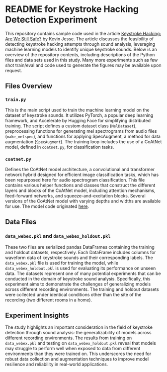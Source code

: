 # README for Keystroke Hacking Detection Experiment

This repository contains sample code used in the article [Keystroke Hacking: Are We Still Safe?](https://medium.com/@kevinjesse/keystroke-hacking-are-we-still-safe-dc06d615c80d) by Kevin Jesse. The article discusses the feasibility of detecting keystroke hacking attempts through sound analysis, leveraging machine learning models to identify unique keystroke sounds. Below is an overview of the repository contents, including descriptions of the Python files and data sets used in this study. Many more experiments such as few shot train/eval and code used to generate the figures may be available upon request.

## Files Overview

### `train.py`

This is the main script used to train the machine learning model on the dataset of keystroke sounds. It utilizes PyTorch, a popular deep learning framework, and Accelerate by Hugging Face for simplifying distributed training. The script defines a custom dataset class (`MelDataset`), preprocessing functions for generating mel spectrograms from audio files (`make_melspec`), and functions for applying SpecAugment, a method for data augmentation (`SpecAugment`). The training loop includes the use of a CoAtNet model, defined in `coatnet.py`, for classification tasks.

### `coatnet.py`

Defines the CoAtNet model architecture, a convolutional and transformer network hybrid designed for efficient image classification tasks, which has been repurposed here for audio spectrogram classification. This file contains various helper functions and classes that construct the different layers and blocks of the CoAtNet model, including attention mechanisms, feed-forward networks, and squeeze-and-excitation blocks. Several versions of the CoAtNet model with varying depths and widths are available for use. The model code originated [here](https://github.com/chinhsuanwu/coatnet-pytorch/blob/master/coatnet.py).

## Data Files

### `data_webex.pkl` and `data_webex_holdout.pkl`

These two files are serialized pandas DataFrames containing the training and holdout datasets, respectively. Each DataFrame includes columns for waveform data of keystroke sounds and their corresponding labels. The `data_webex.pkl` file is used for training the model, while `data_webex_holdout.pkl` is used for evaluating its performance on unseen data. The datasets represent one of many potential experiments that can be conducted in the domain of keystroke sound analysis. Specifically, this experiment aims to demonstrate the challenges of generalizing models across different recording environments. The training and holdout datasets were collected under identical conditions other than the site of the recording (two different rooms in a home).

## Experiment Insights

The study highlights an important consideration in the field of keystroke detection through sound analysis: the generalizability of models across different recording environments. The results from training on `data_webex.pkl` and testing on `data_webex_holdout.pkl` reveal that models may struggle to perform well when exposed to data from different environments than they were trained on. This underscores the need for robust data collection and augmentation techniques to improve model resilience and reliability in real-world applications.
